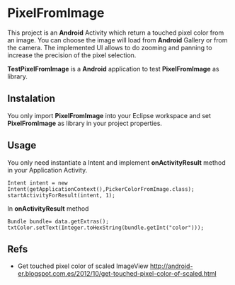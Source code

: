 PixelFromImage
==============

This project is an **Android** Activity which return a touched pixel color from an image. 
You can choose the image will load from **Android** Gallery or from the camera. The implemented UI allows to do zooming and panning to increase the precision of the pixel selection.

**TestPixelFromImage** is a **Android** application to test **PixelFromImage** as library.

## Instalation

You only import **PixelFromImage** into your Eclipse workspace and set **PixelFromImage** as library in your project properties.

## Usage

You only need instantiate a Intent and implement **onActivityResult** method in your Application Activity.

```
Intent intent = new Intent(getApplicationContext(),PickerColorFromImage.class);
startActivityForResult(intent, 1);
```

In **onActivityResult** method

```
Bundle bundle= data.getExtras();
txtColor.setText(Integer.toHexString(bundle.getInt("color")));
```

## Refs
- Get touched pixel color of scaled ImageView <http://android-er.blogspot.com.es/2012/10/get-touched-pixel-color-of-scaled.html>